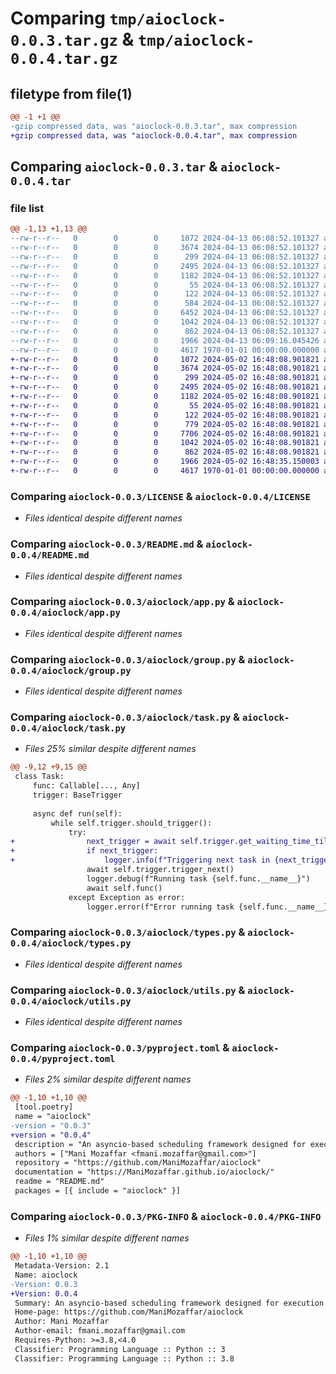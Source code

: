 # Comparing `tmp/aioclock-0.0.3.tar.gz` & `tmp/aioclock-0.0.4.tar.gz`

## filetype from file(1)

```diff
@@ -1 +1 @@
-gzip compressed data, was "aioclock-0.0.3.tar", max compression
+gzip compressed data, was "aioclock-0.0.4.tar", max compression
```

## Comparing `aioclock-0.0.3.tar` & `aioclock-0.0.4.tar`

### file list

```diff
@@ -1,13 +1,13 @@
--rw-r--r--   0        0        0     1072 2024-04-13 06:08:52.101327 aioclock-0.0.3/LICENSE
--rw-r--r--   0        0        0     3674 2024-04-13 06:08:52.101327 aioclock-0.0.3/README.md
--rw-r--r--   0        0        0      299 2024-04-13 06:08:52.101327 aioclock-0.0.3/aioclock/__init__.py
--rw-r--r--   0        0        0     2495 2024-04-13 06:08:52.101327 aioclock-0.0.3/aioclock/app.py
--rw-r--r--   0        0        0     1182 2024-04-13 06:08:52.101327 aioclock-0.0.3/aioclock/group.py
--rw-r--r--   0        0        0       55 2024-04-13 06:08:52.101327 aioclock-0.0.3/aioclock/logger.py
--rw-r--r--   0        0        0      122 2024-04-13 06:08:52.101327 aioclock-0.0.3/aioclock/provider.py
--rw-r--r--   0        0        0      584 2024-04-13 06:08:52.101327 aioclock-0.0.3/aioclock/task.py
--rw-r--r--   0        0        0     6452 2024-04-13 06:08:52.101327 aioclock-0.0.3/aioclock/triggers.py
--rw-r--r--   0        0        0     1042 2024-04-13 06:08:52.101327 aioclock-0.0.3/aioclock/types.py
--rw-r--r--   0        0        0      862 2024-04-13 06:08:52.101327 aioclock-0.0.3/aioclock/utils.py
--rw-r--r--   0        0        0     1966 2024-04-13 06:09:16.045426 aioclock-0.0.3/pyproject.toml
--rw-r--r--   0        0        0     4617 1970-01-01 00:00:00.000000 aioclock-0.0.3/PKG-INFO
+-rw-r--r--   0        0        0     1072 2024-05-02 16:48:08.901821 aioclock-0.0.4/LICENSE
+-rw-r--r--   0        0        0     3674 2024-05-02 16:48:08.901821 aioclock-0.0.4/README.md
+-rw-r--r--   0        0        0      299 2024-05-02 16:48:08.901821 aioclock-0.0.4/aioclock/__init__.py
+-rw-r--r--   0        0        0     2495 2024-05-02 16:48:08.901821 aioclock-0.0.4/aioclock/app.py
+-rw-r--r--   0        0        0     1182 2024-05-02 16:48:08.901821 aioclock-0.0.4/aioclock/group.py
+-rw-r--r--   0        0        0       55 2024-05-02 16:48:08.901821 aioclock-0.0.4/aioclock/logger.py
+-rw-r--r--   0        0        0      122 2024-05-02 16:48:08.901821 aioclock-0.0.4/aioclock/provider.py
+-rw-r--r--   0        0        0      779 2024-05-02 16:48:08.901821 aioclock-0.0.4/aioclock/task.py
+-rw-r--r--   0        0        0     7706 2024-05-02 16:48:08.901821 aioclock-0.0.4/aioclock/triggers.py
+-rw-r--r--   0        0        0     1042 2024-05-02 16:48:08.901821 aioclock-0.0.4/aioclock/types.py
+-rw-r--r--   0        0        0      862 2024-05-02 16:48:08.901821 aioclock-0.0.4/aioclock/utils.py
+-rw-r--r--   0        0        0     1966 2024-05-02 16:48:35.150003 aioclock-0.0.4/pyproject.toml
+-rw-r--r--   0        0        0     4617 1970-01-01 00:00:00.000000 aioclock-0.0.4/PKG-INFO
```

### Comparing `aioclock-0.0.3/LICENSE` & `aioclock-0.0.4/LICENSE`

 * *Files identical despite different names*

### Comparing `aioclock-0.0.3/README.md` & `aioclock-0.0.4/README.md`

 * *Files identical despite different names*

### Comparing `aioclock-0.0.3/aioclock/app.py` & `aioclock-0.0.4/aioclock/app.py`

 * *Files identical despite different names*

### Comparing `aioclock-0.0.3/aioclock/group.py` & `aioclock-0.0.4/aioclock/group.py`

 * *Files identical despite different names*

### Comparing `aioclock-0.0.3/aioclock/task.py` & `aioclock-0.0.4/aioclock/task.py`

 * *Files 25% similar despite different names*

```diff
@@ -9,12 +9,15 @@
 class Task:
     func: Callable[..., Any]
     trigger: BaseTrigger
 
     async def run(self):
         while self.trigger.should_trigger():
             try:
+                next_trigger = await self.trigger.get_waiting_time_till_next_trigger()
+                if next_trigger:
+                    logger.info(f"Triggering next task in {next_trigger}")
                 await self.trigger.trigger_next()
                 logger.debug(f"Running task {self.func.__name__}")
                 await self.func()
             except Exception as error:
                 logger.error(f"Error running task {self.func.__name__}: {error}")
```

### Comparing `aioclock-0.0.3/aioclock/types.py` & `aioclock-0.0.4/aioclock/types.py`

 * *Files identical despite different names*

### Comparing `aioclock-0.0.3/aioclock/utils.py` & `aioclock-0.0.4/aioclock/utils.py`

 * *Files identical despite different names*

### Comparing `aioclock-0.0.3/pyproject.toml` & `aioclock-0.0.4/pyproject.toml`

 * *Files 2% similar despite different names*

```diff
@@ -1,10 +1,10 @@
 [tool.poetry]
 name = "aioclock"
-version = "0.0.3"
+version = "0.0.4"
 description = "An asyncio-based scheduling framework designed for execution of periodic task with integrated support for dependency injection, enabling efficient and flexiable task management"
 authors = ["Mani Mozaffar <fmani.mozaffar@gmail.com>"]
 repository = "https://github.com/ManiMozaffar/aioclock"
 documentation = "https://ManiMozaffar.github.io/aioclock/"
 readme = "README.md"
 packages = [{ include = "aioclock" }]
```

### Comparing `aioclock-0.0.3/PKG-INFO` & `aioclock-0.0.4/PKG-INFO`

 * *Files 1% similar despite different names*

```diff
@@ -1,10 +1,10 @@
 Metadata-Version: 2.1
 Name: aioclock
-Version: 0.0.3
+Version: 0.0.4
 Summary: An asyncio-based scheduling framework designed for execution of periodic task with integrated support for dependency injection, enabling efficient and flexiable task management
 Home-page: https://github.com/ManiMozaffar/aioclock
 Author: Mani Mozaffar
 Author-email: fmani.mozaffar@gmail.com
 Requires-Python: >=3.8,<4.0
 Classifier: Programming Language :: Python :: 3
 Classifier: Programming Language :: Python :: 3.8
```


